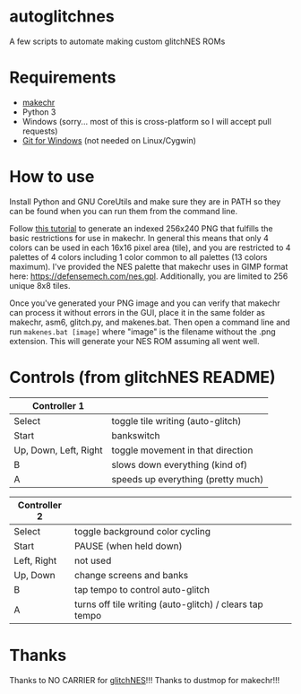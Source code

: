 # autoglitchnes
A few scripts to automate making custom glitchNES ROMs

# Requirements
* [makechr](https://github.com/dustmop/makechr/releases)
* Python 3
* Windows (sorry... most of this is cross-platform so I will accept pull requests)
* [Git for Windows](https://gitforwindows.org/) (not needed on Linux/Cygwin)

# How to use
Install Python and GNU CoreUtils and make sure they are in PATH so they can be found when you can run them from the command line.

Follow [this tutorial](https://www.youtube.com/watch?v=wRyeE6wEx-o&lc) to generate an indexed 256x240 PNG that fulfills the basic restrictions for use in makechr. In general this means that only 4 colors can be used in each 16x16 pixel area (tile), and you are restricted to 4 palettes of 4 colors including 1 color common to all palettes (13 colors maximum). I've provided the NES palette that makechr uses in GIMP format here: https://defensemech.com/nes.gpl. Additionally, you are limited to 256 unique 8x8 tiles.

Once you've generated your PNG image and you can verify that makechr can process it without errors in the GUI, place it in the same folder as makechr, asm6, glitch.py, and makenes.bat. Then open a command line and run `makenes.bat [image]` where "image" is the filename without the .png extension. This will generate your NES ROM assuming all went well.

# Controls (from glitchNES README)
|Controller 1| |
|--------------|-|
|Select | toggle tile writing (auto-glitch)|
|Start | bankswitch|
|Up, Down, Left, Right | toggle movement in that direction|
|B | slows down everything (kind of)|
|A | speeds up everything (pretty much)|

|Controller 2| |
|--------------|-|
|Select | toggle background color cycling|
|Start | PAUSE (when held down)|
|Left, Right | not used|
|Up, Down | change screens and banks|
|B | tap tempo to control auto-glitch|
|A | turns off tile writing (auto-glitch) / clears tap tempo|

# Thanks
Thanks to NO CARRIER for [glitchNES](https://github.com/no-carrier/glitchNES-0.2)!!! Thanks to dustmop for makechr!!!
